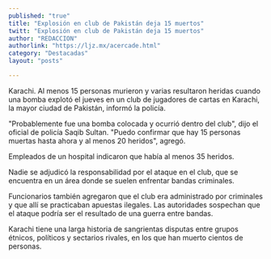 ```yaml
---
published: "true"
title: "Explosión en club de Pakistán deja 15 muertos"
twitt: "Explosión en club de Pakistán deja 15 muertos"
author: "REDACCION"
authorlink: "https://ljz.mx/acercade.html"
category: "Destacadas"
layout: "posts"

---
```



  Karachi. Al menos 15 personas murieron y varias resultaron heridas cuando una bomba explotó el jueves en un club de jugadores de cartas en Karachi, la mayor ciudad de Pakistán, informó la policía.



  "Probablemente fue una bomba colocada y ocurrió dentro del club", dijo el oficial de policía Saqib Sultan. "Puedo confirmar que hay 15 personas muertas hasta ahora y al menos 20 heridos", agregó.



  Empleados de un hospital indicaron que había al menos 35 heridos.



  Nadie se adjudicó la responsabilidad por el ataque en el club, que se encuentra en un área donde se suelen enfrentar bandas criminales.



  Funcionarios también agregaron que el club era administrado por criminales y que allí se practicaban apuestas ilegales. Las autoridades sospechan que el ataque podría ser el resultado de una guerra entre bandas.



  Karachi tiene una larga historia de sangrientas disputas entre grupos étnicos, políticos y sectarios rivales, en los que han muerto cientos de personas.

